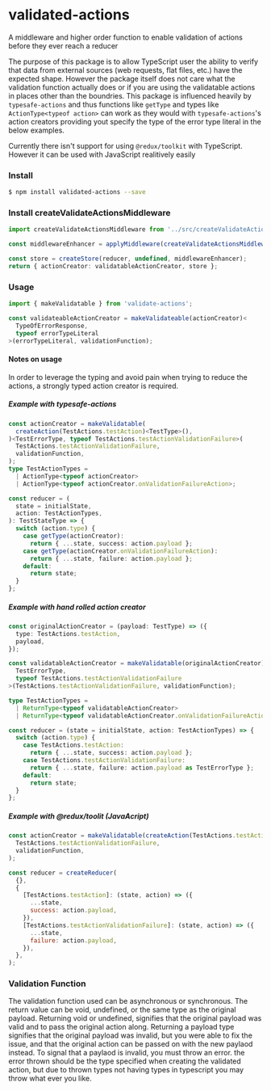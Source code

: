 # validated-actions

A middleware and higher order function to enable validation of actions before they ever reach a reducer

The purpose of this package is to allow TypeScript user the ability to verify that data from external sources (web requests, flat files, etc.) have the expected shape. However the package itself does not care what the validation function actually does or if you are using the validatable actions in places other than the boundries. This package is influenced heavily by `typesafe-actions` and thus functions like `getType` and types like `ActionType<typeof action>` can work as they would with `typesafe-actions`'s action creators providing yout specify the type of the error type literal in the below examples.

Currently there isn't support for using `@redux/toolkit` with TypeScript. However it can be used with JavaScript realitively easily

### Install

```bash
$ npm install validated-actions --save
```

### Install createValidateActionsMiddleware

```typescript
import createValidateActionsMiddleware from '../src/createValidateActionsMiddleware';

const middlewareEnhancer = applyMiddleware(createValidateActionsMiddleware());

const store = createStore(reducer, undefined, middlewareEnhancer);
return { actionCreator: validatableActionCreator, store };
```

### Usage

```typescript
import { makeValidatable } from 'validate-actions';

const validateableActionCreator = makeValidateable(actionCreator)<
  TypeOfErrorResponse,
  typeof errorTypeLiteral
>(errorTypeLiteral, validationFunction);
```

#### Notes on usage

In order to leverage the typing and avoid pain when trying to reduce the actions, a strongly typed action creator is required.

##### Example with typesafe-actions

```typescript
const actionCreator = makeValidatable(
  createAction(TestActions.testAction)<TestType>(),
)<TestErrorType, typeof TestActions.testActionValidationFailure>(
  TestActions.testActionValidationFailure,
  validationFunction,
);
type TestActionTypes =
  | ActionType<typeof actionCreator>
  | ActionType<typeof actionCreator.onValidationFailureAction>;

const reducer = (
  state = initialState,
  action: TestActionTypes,
): TestStateType => {
  switch (action.type) {
    case getType(actionCreator):
      return { ...state, success: action.payload };
    case getType(actionCreator.onValidationFailureAction):
      return { ...state, failure: action.payload };
    default:
      return state;
  }
};
```

##### Example with hand rolled action creator

```typescript
const originalActionCreator = (payload: TestType) => ({
  type: TestActions.testAction,
  payload,
});

const validatableActionCreator = makeValidatable(originalActionCreator)<
  TestErrorType,
  typeof TestActions.testActionValidationFailure
>(TestActions.testActionValidationFailure, validationFunction);

type TestActionTypes =
  | ReturnType<typeof validatableActionCreator>
  | ReturnType<typeof validatableActionCreator.onValidationFailureAction>;

const reducer = (state = initialState, action: TestActionTypes) => {
  switch (action.type) {
    case TestActions.testAction:
      return { ...state, success: action.payload };
    case TestActions.testActionValidationFailure:
      return { ...state, failure: action.payload as TestErrorType };
    default:
      return state;
  }
};
```

##### Example with @redux/toolit (JavaAcript)

```javascript
const actionCreator = makeValidatable(createAction(TestActions.testAction))(
  TestActions.testActionValidationFailure,
  validationFunction,
);

const reducer = createReducer(
  {},
  {
    [TestActions.testAction]: (state, action) => ({
      ...state,
      success: action.payload,
    }),
    [TestActions.testActionValidationFailure]: (state, action) => ({
      ...state,
      failure: action.payload,
    }),
  },
);
```

### Validation Function

The validation function used can be asynchronous or synchronous. The return value can be void, undefined, or the same type as the original payload. Returning void or undefined, signifies that the original payload was valid and to pass the original action along. Returning a payload type signifies that the original payload was invalid, but you were able to fix the issue, and that the original action can be passed on with the new paylaod instead. To signal that a paylaod is invalid, you must throw an error. the error thrown should be the type specified when creating the validated action, but due to thrown types not having types in typescript you may throw what ever you like.
